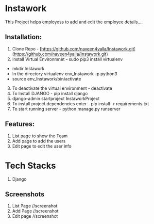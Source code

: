 # Instawork

This Project helps employess to add and edit the employee details....

## Installation:
1. Clone Repo -  [https://github.com/naveen4yalla/Instawork.git] (https://github.com/naveen4yalla/Instawork.git)
2. Install Virtual Environmnet - sudo pip3 install virtualenv
  - mkdir Instawork
  - In the directory virtualenv env_Instawork -p python3 
  - source env_Instawork/bin/activate
3. To deactivate the virtual environment  - deactivate
4. To Install DJANGO -  pip install django
5. django-admin startproject InstaworkProject
6. To install project dependencies enter  - pip install -r requirements.txt
7. To start running server - python manage.py runserver

## Features:
1) List page to show the Team
2) Add page to add the users 
3) Edit page to edit the user info 


# Tech Stacks
1.  Django

##  Screenshots
1. List Page //screenshot
2. Add Page //screenshot
3. Edit page //screenshot
